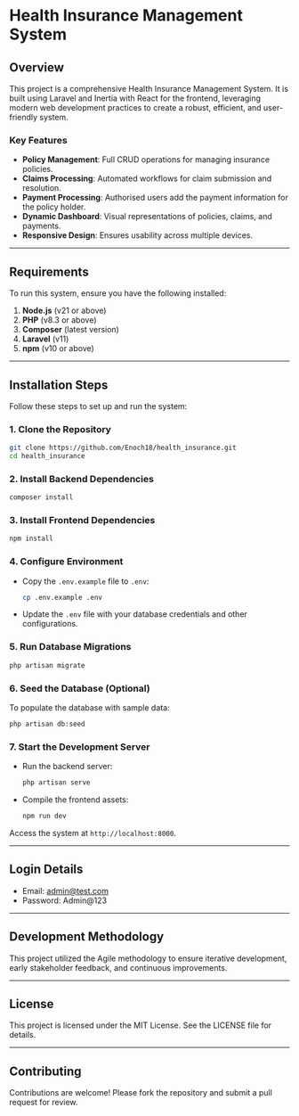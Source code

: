 # Health Insurance Management System

## Overview
This project is a comprehensive Health Insurance Management System. It is built using Laravel and Inertia with React for the frontend, leveraging modern web development practices to create a robust, efficient, and user-friendly system.

### Key Features
- **Policy Management**: Full CRUD operations for managing insurance policies.
- **Claims Processing**: Automated workflows for claim submission and resolution.
- **Payment Processing**: Authorised users add the payment information for the policy holder.
- **Dynamic Dashboard**: Visual representations of policies, claims, and payments.
- **Responsive Design**: Ensures usability across multiple devices.

---

## Requirements
To run this system, ensure you have the following installed:

1. **Node.js** (v21 or above)
2. **PHP** (v8.3 or above)
3. **Composer** (latest version)
5. **Laravel** (v11)
6. **npm** (v10 or above)

---

## Installation Steps
Follow these steps to set up and run the system:

### 1. Clone the Repository
```bash
git clone https://github.com/Enoch18/health_insurance.git
cd health_insurance
```

### 2. Install Backend Dependencies
```bash
composer install
```

### 3. Install Frontend Dependencies
```bash
npm install
```

### 4. Configure Environment
- Copy the `.env.example` file to `.env`:
  ```bash
  cp .env.example .env
  ```
- Update the `.env` file with your database credentials and other configurations.

### 5. Run Database Migrations
```bash
php artisan migrate
```

### 6. Seed the Database (Optional)
To populate the database with sample data:
```bash
php artisan db:seed
```

### 7. Start the Development Server
- Run the backend server:
  ```bash
  php artisan serve
  ```
- Compile the frontend assets:
  ```bash
  npm run dev
  ```

Access the system at `http://localhost:8000`.

---

## Login Details
- Email: admin@test.com
- Password: Admin@123

---

## Development Methodology
This project utilized the Agile methodology to ensure iterative development, early stakeholder feedback, and continuous improvements.

---

## License
This project is licensed under the MIT License. See the LICENSE file for details.

---

## Contributing
Contributions are welcome! Please fork the repository and submit a pull request for review.
